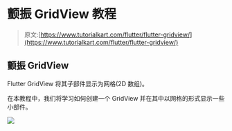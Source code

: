 # 颤振 GridView 教程

> 原文:[https://www.tutorialkart.com/flutter/flutter-gridview/](https://www.tutorialkart.com/flutter/flutter-gridview/)

## 颤振 GridView

Flutter GridView 将其子部件显示为网格(2D 数组)。

在本教程中，我们将学习如何创建一个 GridView 并在其中以网格的形式显示一些小部件。

[![](../Images/925da31b32d6bc3827932f6c8afb11bb.png)](https://www.tutorialkart.com/)